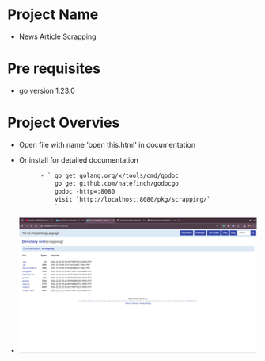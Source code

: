 # Project Name
- News Article Scrapping

# Pre requisites
- go version 1.23.0

# Project Overvies
- Open file with name 'open this.html' in documentation
- Or install for detailed documentation

            - ` go get golang.org/x/tools/cmd/godoc
                go get github.com/natefinch/godocgo
                godoc -http=:8080 
                visit `http://localhost:8080/pkg/scrapping/`
                `
- ![alt text](image.png)
